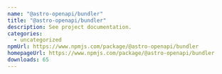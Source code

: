 ```yaml
---
name: "@astro-openapi/bundler"
title: "@astro-openapi/bundler"
description: See project documentation.
categories:
  - uncategorized
npmUrl: https://www.npmjs.com/package/@astro-openapi/bundler
homepageUrl: https://www.npmjs.com/package/@astro-openapi/bundler
downloads: 65
---
```

